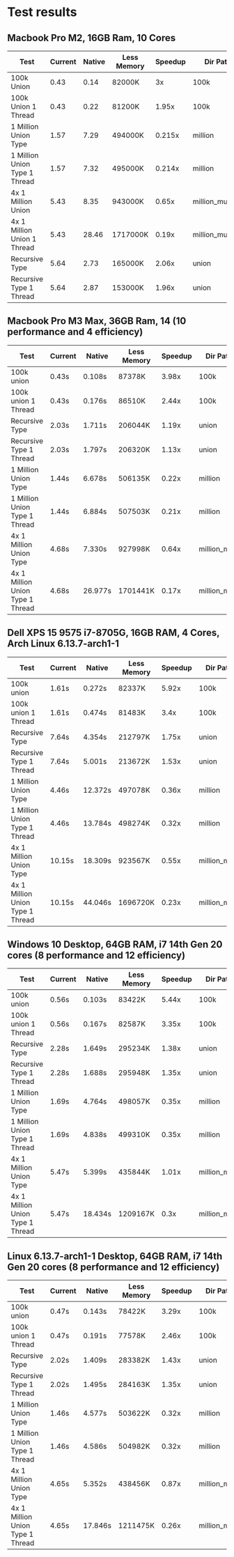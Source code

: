 # Test results

## Macbook Pro M2, 16GB Ram, 10 Cores

| Test                          | Current | Native | Less Memory | Speedup | Dir Path         |
|-------------------------------|---------|--------|-------------|---------|------------------|
| 100k Union                    | 0.43    | 0.14   | 82000K      | 3x      | 100k             |
| 100k Union 1 Thread           | 0.43    | 0.22   | 81200K      | 1.95x   | 100k             |
| 1 Million Union Type          | 1.57    | 7.29   | 494000K     | 0.215x  | million          |
| 1 Million Union Type 1 Thread | 1.57    | 7.32   | 495000K     | 0.214x  | million          |
| 4x 1 Million Union            | 5.43    | 8.35   | 943000K     | 0.65x   | million_multiple |
| 4x 1 Million Union 1 Thread   | 5.43    | 28.46  | 1717000K    | 0.19x   | million_multiple |
| Recursive Type                | 5.64    | 2.73   | 165000K     | 2.06x   | union            |
| Recursive Type 1 Thread       | 5.64    | 2.87   | 153000K     | 1.96x   | union            |

## Macbook Pro M3 Max, 36GB Ram, 14 (10 performance and 4 efficiency)

| Test                                | Current | Native   | Less Memory   | Speedup | Dir Path             |
| ----------------------------------- | ------- | -------- | ------------- | ------- | -------------------- |
| 100k union                          | 0.43s   | 0.108s   | 87378K        | 3.98x   | 100k                 |
| 100k union 1 Thread                 | 0.43s   | 0.176s   | 86510K        | 2.44x   | 100k                 |
| Recursive Type                      | 2.03s   | 1.711s   | 206044K       | 1.19x   | union                |
| Recursive Type 1 Thread             | 2.03s   | 1.797s   | 206320K       | 1.13x   | union                |
| 1 Million Union Type                | 1.44s   | 6.678s   | 506135K       | 0.22x   | million              |
| 1 Million Union Type 1 Thread       | 1.44s   | 6.884s   | 507503K       | 0.21x   | million              |
| 4x 1 Million Union Type             | 4.68s   | 7.330s   | 927998K       | 0.64x   | million_multi        |
| 4x 1 Million Union Type 1 Thread    | 4.68s   | 26.977s  | 1701441K      | 0.17x   | million_multi        |

## Dell XPS 15 9575 i7-8705G, 16GB RAM, 4 Cores, Arch Linux 6.13.7-arch1-1

| Test                             | Current | Native  | Less Memory | Speedup | Dir Path      |
| -------------------------------- | ------- | ------- | ----------- | ------- | ------------- |
| 100k union                       | 1.61s   | 0.272s  | 82337K      | 5.92x   | 100k          |
| 100k union 1 Thread              | 1.61s   | 0.474s  | 81483K      | 3.4x    | 100k          |
| Recursive Type                   | 7.64s   | 4.354s  | 212797K     | 1.75x   | union         |
| Recursive Type 1 Thread          | 7.64s   | 5.001s  | 213672K     | 1.53x   | union         |
| 1 Million Union Type             | 4.46s   | 12.372s | 497078K     | 0.36x   | million       |
| 1 Million Union Type 1 Thread    | 4.46s   | 13.784s | 498274K     | 0.32x   | million       |
| 4x 1 Million Union Type          | 10.15s  | 18.309s | 923567K     | 0.55x   | million_multi |
| 4x 1 Million Union Type 1 Thread | 10.15s  | 44.046s | 1696720K    | 0.23x   | million_multi |

## Windows 10 Desktop, 64GB RAM, i7 14th Gen 20 cores (8 performance and 12 efficiency)

| Test                                | Current | Native   | Less Memory   | Speedup | Dir Path             |
| ----------------------------------- | ------- | -------- | ------------- | ------- | -------------------- |
| 100k union                          | 0.56s   | 0.103s   | 83422K        | 5.44x   | 100k                 |
| 100k union 1 Thread                 | 0.56s   | 0.167s   | 82587K        | 3.35x   | 100k                 |
| Recursive Type                      | 2.28s   | 1.649s   | 295234K       | 1.38x   | union                |
| Recursive Type 1 Thread             | 2.28s   | 1.688s   | 295948K       | 1.35x   | union                |
| 1 Million Union Type                | 1.69s   | 4.764s   | 498057K       | 0.35x   | million              |
| 1 Million Union Type 1 Thread       | 1.69s   | 4.838s   | 499310K       | 0.35x   | million              |
| 4x 1 Million Union Type             | 5.47s   | 5.399s   | 435844K       | 1.01x   | million_multi        |
| 4x 1 Million Union Type 1 Thread    | 5.47s   | 18.434s  | 1209167K      | 0.3x    | million_multi        |

## Linux 6.13.7-arch1-1 Desktop, 64GB RAM, i7 14th Gen 20 cores (8 performance and 12 efficiency)

| Test                                | Current | Native   | Less Memory   | Speedup | Dir Path             |
| ----------------------------------- | ------- | -------- | ------------- | ------- | -------------------- |
| 100k union                          | 0.47s   | 0.143s   | 78422K        | 3.29x   | 100k                 |
| 100k union 1 Thread                 | 0.47s   | 0.191s   | 77578K        | 2.46x   | 100k                 |
| Recursive Type                      | 2.02s   | 1.409s   | 283382K       | 1.43x   | union                |
| Recursive Type 1 Thread             | 2.02s   | 1.495s   | 284163K       | 1.35x   | union                |
| 1 Million Union Type                | 1.46s   | 4.577s   | 503622K       | 0.32x   | million              |
| 1 Million Union Type 1 Thread       | 1.46s   | 4.586s   | 504982K       | 0.32x   | million              |
| 4x 1 Million Union Type             | 4.65s   | 5.352s   | 438456K       | 0.87x   | million_multi        |
| 4x 1 Million Union Type 1 Thread    | 4.65s   | 17.846s  | 1211475K      | 0.26x   | million_multi        |
